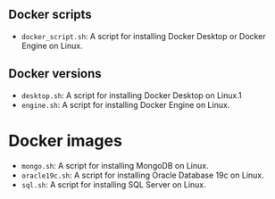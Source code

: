 ## Docker scripts

- `docker_script.sh`: A script for installing Docker Desktop or Docker Engine on Linux.

## Docker versions

- `desktop.sh`: A script for installing Docker Desktop on Linux.1
- `engine.sh`: A script for installing Docker Engine on Linux.

# Docker images

- `mongo.sh`: A script for installing MongoDB on Linux.
- `oracle19c.sh`: A script for installing Oracle Database 19c on Linux.
- `sql.sh`: A script for installing SQL Server on Linux.